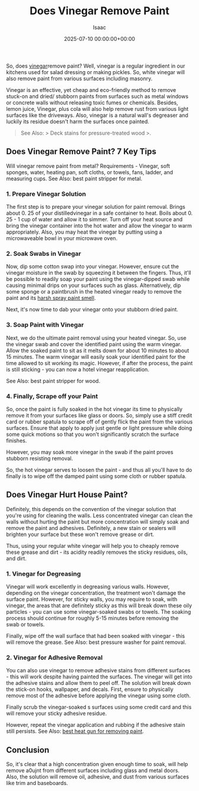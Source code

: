 ﻿---
title: Does Vinegar Remove Paint
description: So, does vinegar remove paint? Well, vinegar is a regular ingredient in our kitchens used for salad dressing or making pickles.
slug: /does-vinegar-remove-paint/
date: 2025-07-10 00:00:00+00:00
lastmod: 2025-07-10 00:00:00+03:00
author: Isaac
categories:
- DIY Paintings
tags:
- diy-paintings
- doe
- vinegar
layout: post
---

So, does [vinegar](https://pestpolicy.com/does-vinegar-kill-bed-bugs/)remove paint? Well, vinegar is a regular ingredient in our kitchens used for salad dressing or making pickles. So, white vinegar will also remove paint from various surfaces including masonry.

Vinegar is an effective, yet cheap and eco-friendly method to remove stuck-on and dried/ stubborn paints from surfaces such as metal windows or concrete walls without releasing toxic fumes or chemicals. Besides, lemon juice, Vinegar, plus cola will also help remove rust from various light surfaces like the driveways. Also, vinegar is a natural wall's degreaser and luckily its residue doesn't harm the surfaces once painted.

> See Also: > Deck stains for pressure-treated wood >.

##  Does Vinegar Remove Paint? 7 Key Tips

Will vinegar remove paint from metal? Requirements - Vinegar, soft sponges, water, heating pan, soft cloths, or towels, fans, ladder, and measuring cups. See Also: best paint stripper for metal.

###  1. Prepare Vinegar Solution

The first step is to prepare your vinegar solution for paint removal. Brings about 0. 25 of your distilledvinegar in a safe container to heat. Boils about 0. 25 - 1 cup of water and allow it to simmer. Turn off your heat source and bring the vinegar container into the hot water and allow the vinegar to warm appropriately. Also, you may heat the vinegar by putting using a microwaveable bowl in your microwave oven.

###  2. Soak Swabs in Vinegar

Now, dip some cotton swap into your vinegar. However, ensure cut the vinegar moisture in the swab by squeezing it between the fingers. Thus, it'll be possible to readily soap your paint using the vinegar-dipped swab while causing minimal drips on your surfaces such as glass. Alternatively, dip some sponge or a paintbrush in the heated vinegar ready to remove the paint and its [harsh spray paint smell](https://pestpolicy.com/how-to-get-rid-of-spray-paint-smell/).

Next, it's now time to dab your vinegar onto your stubborn dried paint.

###  3. Soap Paint with Vinegar

Next, we do the ultimate paint removal using your heated vinegar. So, use the vinegar swab and cover the identified paint using the warm vinegar. Allow the soaked paint to sit as it melts down for about 10 minutes to about 15 minutes. The warm vinegar will easily soak your identified paint for the time allowed to sit working its magic. However, if after the process, the paint is still sticking - you can now a hotel vinegar reapplication.

See Also: best paint stripper for wood.

###  4. Finally, Scrape off your Paint

So, once the paint is fully soaked in the hot vinegar its time to physically remove it from your surfaces like glass or doors. So, simply use a stiff credit card or rubber spatula to scrape off of gently flick the paint from the various surfaces. Ensure that apply to apply just gentle or light pressure while doing some quick motions so that you won't significantly scratch the surface finishes.

However, you may soak more vinegar in the swab if the paint proves stubborn resisting removal.

So, the hot vinegar serves to loosen the paint - and thus all you'll have to do finally is to wipe off the damped paint using some cloth or rubber spatula.

##  Does Vinegar Hurt House Paint?

Definitely, this depends on the convention of the vinegar solution that you're using for cleaning the walls. Less concentrated vinegar can clean the walls without hurting the paint but more concentration will simply soak and remove the paint and adhesives. Definitely, a new stain or sealers will brighten your surface but these won't remove grease or dirt.

Thus, using your regular white vinegar will help you to cheaply remove these grease and dirt - its acidity readily removes the sticky residues, oils, and dirt.

###  1. Vinegar for Degreasing

Vinegar will work excellently in degreasing various walls. However, depending on the vinegar concentration, the treatment won't damage the surface paint. However, for sticky walls, you may require to soak, with vinegar, the areas that are definitely sticky as this will break down these oily particles - you can use some vinegar-soaked swabs or towels. The soaking process should continue for roughly 5-15 minutes before removing the swab or towels.

Finally, wipe off the wall surface that had been soaked with vinegar - this will remove the grease. See Also: best pressure washer for paint removal.

###  2. Vinegar for Adhesive Removal

You can also use vinegar to remove adhesive stains from different surfaces - this will work despite having painted the surfaces. The vinegar will get into the adhesive stains and allow them to peel off. The solution will break down the stick-on hooks, wallpaper, and decals. First, ensure to physically remove most of the adhesive before applying the vinegar using some cloth.

Finally scrub the vinegar-soaked s surfaces using some credit card and this will remove your sticky adhesive residue.

However, repeat the vinegar application and rubbing if the adhesive stain still persists. See Also: [best heat gun for removing paint](https://pestpolicy.com/best-heat-gun-for-removing-paint/).

##  Conclusion

So, it's clear that a high concentration given enough time to soak, will help remove a0ujnt from different surfaces including glass and metal doors. Also, the solution will remove oil, adhesive, and dust from various surfaces like trim and baseboards.


